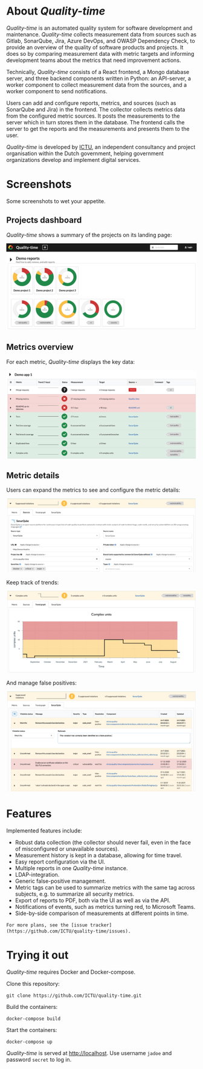 # About *Quality-time*

*Quality-time* is an automated quality system for software development and maintenance. *Quality-time* collects measurement data from sources such as Gitlab, SonarQube, Jira, Azure DevOps, and OWASP Dependency Check, to provide an overview of the quality of software products and projects. It does so by comparing measurement data with metric targets and informing development teams about the metrics that need improvement actions.

Technically, *Quality-time* consists of a React frontend, a Mongo database server, and three backend components written in Python: an API-server, a worker component to collect measurement data from the sources, and a worker component to send notifications.

Users can add and configure reports, metrics, and sources (such as SonarQube and Jira) in the frontend. The collector collects metrics data from the configured metric sources. It posts the measurements to the server which in turn stores them in the database. The frontend calls the server to get the reports and the measurements and presents them to the user.

*Quality-time* is developed by [ICTU](https://www.ictu.nl/about-us), an independent consultancy and project organisation within the Dutch government, helping government organizations develop and implement digital services.

# Screenshots

Some screenshots to wet your appetite.

## Projects dashboard

*Quality-time* shows a summary of the projects on its landing page:

![Screenshot of a Quality-time dashboard with three demo projects in the form of donut charts](screenshots/projects_dashboard.png)

## Metrics overview

For each metric, *Quality-time* displays the key data:

![Screenshot of a demo app with metrics that have different statuses](screenshots/metrics.png)

## Metric details

Users can expand the metrics to see and configure the metric details:

![Screenshot of a metric source configuration form](screenshots/metric_details.png)

Keep track of trends:

![Screenshot of a metric trend graph showing the value of the metric over time](screenshots/metric_trendgraph.png)

And manage false positives:

![Screenshot of a metric's entities, in this case suppressed violations](screenshots/metric_entities.png)

# Features

Implemented features include:

- Robust data collection (the collector should never fail, even in the face of misconfigured or unavailable sources).
- Measurement history is kept in a database, allowing for time travel.
- Easy report configuration via the UI.
- Multiple reports in one *Quality-time* instance.
- LDAP-integration.
- Generic false-positive management.
- Metric tags can be used to summarize metrics with the same tag across subjects, e.g. to summarize all security metrics.
- Export of reports to PDF, both via the UI as well as via the API.
- Notifications of events, such as metrics turning red, to Microsoft Teams.
- Side-by-side comparison of measurements at different points in time.

```{seealso}
For more plans, see the [issue tracker](https://github.com/ICTU/quality-time/issues).
```

# Trying it out

*Quality-time* requires Docker and Docker-compose.

Clone this repository:

```console
git clone https://github.com/ICTU/quality-time.git
```

Build the containers:

```console
docker-compose build
```

Start the containers:

```console
docker-compose up
```

*Quality-time* is served at [http://localhost](http://localhost). Use username `jadoe` and password `secret` to log in.
